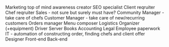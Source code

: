 Marketing
    top of mind awareness creator
    SEO specialist
    Client reqruiter
    Chef reqruiter
Sales - not sure but surely must have?
Community Manager - take care of chefs
Customer Manager - take care of new/recurring customers
Orders manager
    Menu composer
Logistics
    Organizer (+equipment)
    Driver
    Server
Books
    Accounting
    Legal
    Employee paperwork
IT - automation of constructing order, finding chefs and client offer
    Designer
    Front-end
    Back-end
